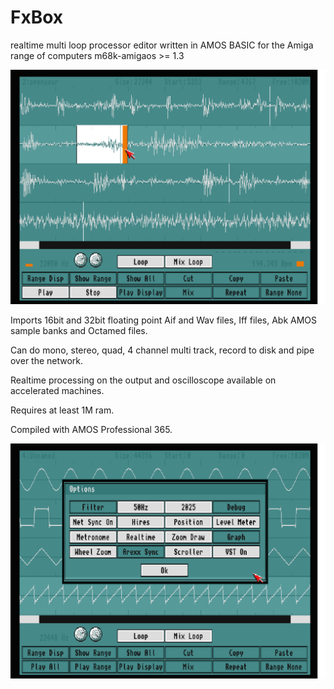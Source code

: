 # FxBox
realtime multi loop processor editor written in AMOS BASIC for the Amiga range of computers m68k-amigaos >= 1.3

![alt fxbox](https://github.com/marc365/FxBox/raw/master/fxbox.png)

  Imports 16bit and 32bit floating point Aif and Wav files, Iff files, Abk AMOS sample banks and Octamed files.

  Can do mono, stereo, quad, 4 channel multi track, record to disk and pipe over the network.

  Realtime processing on the output and oscilloscope available on accelerated machines.

  Requires at least 1M ram.

  Compiled with AMOS Professional 365.

![alt options](https://github.com/marc365/FxBox/raw/master/fxbox_options.png)
